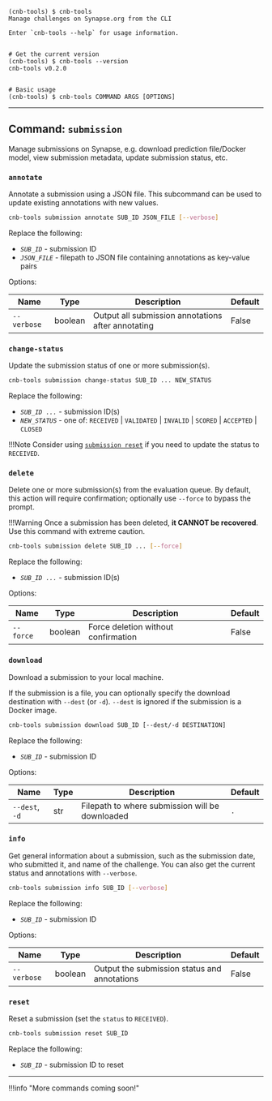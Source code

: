 <!--termynal -->

```
(cnb-tools) $ cnb-tools
Manage challenges on Synapse.org from the CLI

Enter `cnb-tools --help` for usage information.


# Get the current version
(cnb-tools) $ cnb-tools --version
cnb-tools v0.2.0


# Basic usage
(cnb-tools) $ cnb-tools COMMAND ARGS [OPTIONS]
```

---

## Command: `submission`

Manage submissions on Synapse, e.g. download prediction file/Docker model,
view submission metadata, update submission status, etc.

### `annotate`

Annotate a submission using a JSON file. This subcommand can be used to update
existing annotations with new values.

```bash
cnb-tools submission annotate SUB_ID JSON_FILE [--verbose]
```

Replace the following:

- _`SUB_ID`_ - submission ID
- _`JSON_FILE`_ - filepath to JSON file containing annotations as
  key-value pairs

Options:

Name | Type | Description | Default
--|--|--|--
`--verbose` | boolean | Output all submission annotations after annotating | False

### `change-status`

Update the submission status of one or more submission(s).

```bash
cnb-tools submission change-status SUB_ID ... NEW_STATUS
```

Replace the following:

- _`SUB_ID ...`_ - submission ID(s)
- _`NEW_STATUS`_ - one of: `RECEIVED` | `VALIDATED` | `INVALID` | `SCORED` |
  `ACCEPTED` | `CLOSED`

!!!Note
    Consider using [`submission reset`](#reset) if you need to update the status to
    `RECEIVED`.

### `delete`

Delete one or more submission(s) from the evaluation queue. By default,
this action will require confirmation; optionally use `--force` to bypass
the prompt.

!!!Warning
    Once a submission has been deleted, **it CANNOT be recovered**. Use this
    command with extreme caution.

```bash
cnb-tools submission delete SUB_ID ... [--force]
```

Replace the following:

- _`SUB_ID ...`_ - submission ID(s)

Options:

Name | Type | Description | Default
--|--|--|--
`--force` | boolean | Force deletion without confirmation | False

### `download`

Download a submission to your local machine.

If the submission is a file, you can optionally specify the download destination
with `--dest` (or `-d`). `--dest` is ignored if the submission is a Docker image.

```bash
cnb-tools submission download SUB_ID [--dest/-d DESTINATION]
```

Replace the following:

- _`SUB_ID`_ - submission ID

Options:

Name | Type | Description | Default
--|--|--|--
`--dest`, `-d` | str  | Filepath to where submission will be downloaded | `.`

### `info`

Get general information about a submission, such as the submission date, who
submitted it, and name of the challenge. You can also get the current status
and annotations with `--verbose`.

```bash
cnb-tools submission info SUB_ID [--verbose]
```

Replace the following:

- _`SUB_ID`_ - submission ID

Options:

| Name        | Type    | Description                                  | Default |
| ----------- | ------- | -------------------------------------------- | ------- |
| `--verbose` | boolean | Output the submission status and annotations | False   |

### `reset`

Reset a submission (set the `status` to `RECEIVED`).

```bash
cnb-tools submission reset SUB_ID
```

Replace the following:

- _`SUB_ID`_ - submission ID to reset

---

!!!info "More commands coming soon!"
